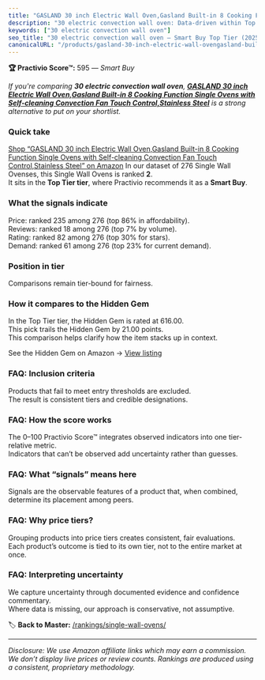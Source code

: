 ```yaml
---
title: "GASLAND 30 inch Electric Wall Oven,Gasland Built-in 8 Cooking Function Single Ovens with Self-cleaning Convection Fan Touch Control,Stainless Steel"
description: "30 electric convection wall oven: Data-driven within Top Tier ranking using the Practivio Score™. Positioned by quality, value, demand, findability, momentum."
keywords: ["30 electric convection wall oven"]
seo_title: "30 electric convection wall oven — Smart Buy Top Tier (2025)"
canonicalURL: "/products/gasland-30-inch-electric-wall-ovengasland-built-in-8-cooking-function-single-ovens-with-self-cleaning-convection-fan-touch-controlstainless-steel-B0CMCY1VH3/"
---
```


**🏆 Practivio Score™:** 595 — _Smart Buy_


*If you're comparing **30 electric convection wall oven**, **[GASLAND 30 inch Electric Wall Oven,Gasland Built-in 8 Cooking Function Single Ovens with Self-cleaning Convection Fan Touch Control,Stainless Steel](https://www.amazon.com/dp/B0CMCY1VH3?tag=practivio-20)** is a strong alternative to put on your shortlist.*
### Quick take
[Shop “GASLAND 30 inch Electric Wall Oven,Gasland Built-in 8 Cooking Function Single Ovens with Self-cleaning Convection Fan Touch Control,Stainless Steel” on Amazon](https://www.amazon.com/dp/B0CMCY1VH3?tag=practivio-20)
In our dataset of 276 Single Wall Ovenses, this Single Wall Ovens is ranked **2**.  
It sits in the **Top Tier tier**, where Practivio recommends it as a **Smart Buy**.

### What the signals indicate
Price: ranked 235 among 276 (top 86% in affordability).  
Reviews: ranked 18 among 276 (top 7% by volume).  
Rating: ranked 82 among 276 (top 30% for stars).  
Demand: ranked 61 among 276 (top 23% for current demand).

### Position in tier
Comparisons remain tier-bound for fairness.

### How it compares to the Hidden Gem
In the Top Tier tier, the Hidden Gem is rated at 616.00.  
This pick trails the Hidden Gem by 21.00 points.  
This comparison helps clarify how the item stacks up in context.  

See the Hidden Gem on Amazon → [View listing](https://www.amazon.com/dp/B00N45FU58?tag=practivio-20)

### FAQ: Inclusion criteria
Products that fail to meet entry thresholds are excluded.  
The result is consistent tiers and credible designations.

### FAQ: How the score works
The 0–100 Practivio Score™ integrates observed indicators into one tier-relative metric.  
Indicators that can’t be observed add uncertainty rather than guesses.

### FAQ: What “signals” means here
Signals are the observable features of a product that, when combined, determine its placement among peers.

### FAQ: Why price tiers?
Grouping products into price tiers creates consistent, fair evaluations.  
Each product’s outcome is tied to its own tier, not to the entire market at once.

### FAQ: Interpreting uncertainty
We capture uncertainty through documented evidence and confidence commentary.  
Where data is missing, our approach is conservative, not assumptive.


🏷️ **Back to Master:** [/rankings/single-wall-ovens/](/rankings/single-wall-ovens/)

---
_Disclosure: We use Amazon affiliate links which may earn a commission. We don’t display live prices or review counts. Rankings are produced using a consistent, proprietary methodology._
